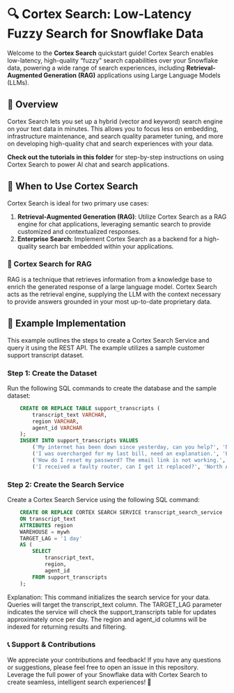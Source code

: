 # 🔍 Cortex Search: Low-Latency Fuzzy Search for Snowflake Data

Welcome to the **Cortex Search** quickstart guide! 
Cortex Search enables low-latency, high-quality “fuzzy” search capabilities over your Snowflake data, powering a wide range of search experiences, including **Retrieval-Augmented Generation (RAG)** applications using Large Language Models (LLMs).

## 🌟 Overview
Cortex Search lets you set up a hybrid (vector and keyword) search engine on your text data in minutes. This allows you to focus less on embedding, infrastructure maintenance, and search quality parameter tuning, and more on developing high-quality chat and search experiences with your data. 

**Check out the tutorials in this folder** for step-by-step instructions on using Cortex Search to power AI chat and search applications.

## 📅 When to Use Cortex Search
Cortex Search is ideal for two primary use cases:
1. **Retrieval-Augmented Generation (RAG)**: Utilize Cortex Search as a RAG engine for chat applications, leveraging semantic search to provide customized and contextualized responses.
2. **Enterprise Search**: Implement Cortex Search as a backend for a high-quality search bar embedded within your applications.

### 🚀 Cortex Search for RAG
RAG is a technique that retrieves information from a knowledge base to enrich the generated response of a large language model. Cortex Search acts as the retrieval engine, supplying the LLM with the context necessary to provide answers grounded in your most up-to-date proprietary data.

## 🔧 Example Implementation
This example outlines the steps to create a Cortex Search Service and query it using the REST API. The example utilizes a sample customer support transcript dataset.

### Step 1: Create the Dataset
Run the following SQL commands to create the database and the sample dataset:
```sql
    CREATE OR REPLACE TABLE support_transcripts (
        transcript_text VARCHAR,
        region VARCHAR,
        agent_id VARCHAR
    );
    INSERT INTO support_transcripts VALUES
        ('My internet has been down since yesterday, can you help?', 'North America', 'AG1001'),
        ('I was overcharged for my last bill, need an explanation.', 'Europe', 'AG1002'),
        ('How do I reset my password? The email link is not working.', 'Asia', 'AG1003'),
        ('I received a faulty router, can I get it replaced?', 'North America', 'AG1004');
```
### Step 2: Create the Search Service
Create a Cortex Search Service using the following SQL command:

```sql
    CREATE OR REPLACE CORTEX SEARCH SERVICE transcript_search_service
    ON transcript_text
    ATTRIBUTES region
    WAREHOUSE = mywh
    TARGET_LAG = '1 day'
    AS (
        SELECT
            transcript_text,
            region,
            agent_id
        FROM support_transcripts
    );
```

Explanation:
This command initializes the search service for your data.
Queries will target the transcript_text column.
The TARGET_LAG parameter indicates the service will check the support_transcripts table for updates approximately once per day.
The region and agent_id columns will be indexed for returning results and filtering.

### 📞 Support & Contributions
We appreciate your contributions and feedback! If you have any questions or suggestions, please feel free to open an issue in this repository.
Leverage the full power of your Snowflake data with Cortex Search to create seamless, intelligent search experiences! 🚀